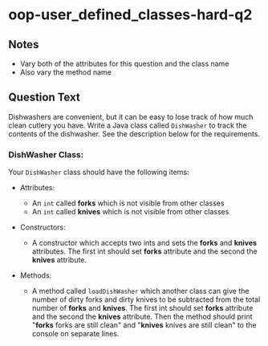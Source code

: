 # oop-user_defined_classes-hard-q2

## Notes

- Vary both of the attributes for this question and the class name
- Also vary the method name

## Question Text

Dishwashers are convenient, but it can be easy to lose track of how much clean cutlery you have. Write a Java class 
called `DishWasher` to track the contents of the dishwasher. See the description below for the requirements.

### DishWasher Class:

Your `DishWasher` class should have the following items:

- Attributes:
    - An `int` called **forks** which is not visible from other classes
    - An `int` called **knives** which is not visible from other classes

- Constructors:
    - A constructor which accepts two ints and sets the **forks** and **knives** attributes. The first int should
      set **forks** attribute and the second the **knives** attribute.

- Methods:
    - A method called `loadDishWasher` which another class can give the number of dirty forks and dirty knives to be
      subtracted from the total number of **forks** and **knives**. The first int should set **forks** attribute and the
      second the **knives** attribute. Then the method should print "**forks** forks are still clean" and "**knives** 
      knives are still clean" to the console on separate lines.
  
